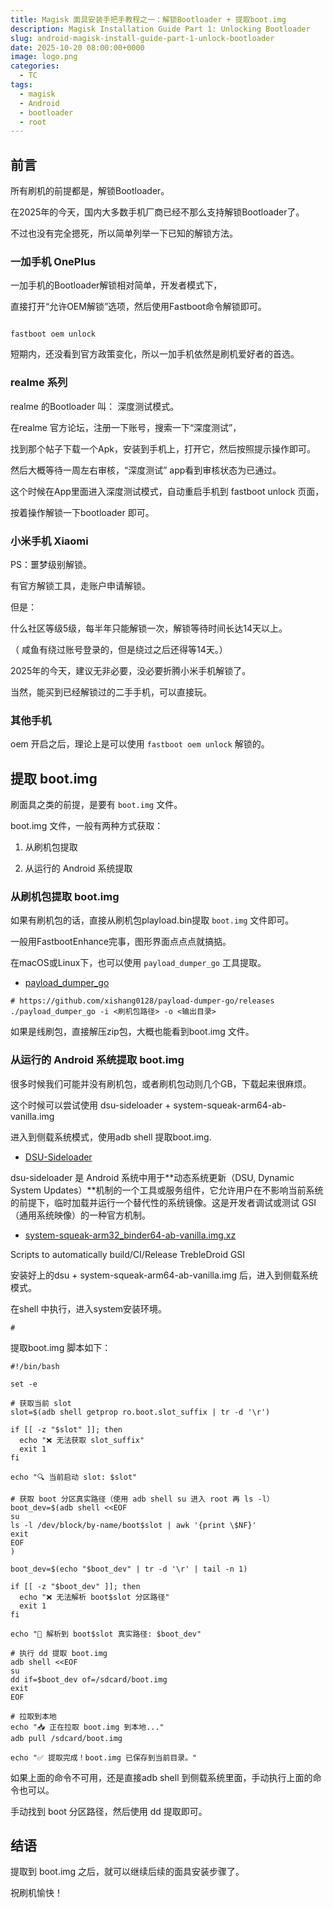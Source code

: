 ```yaml
---
title: Magisk 面具安装手把手教程之一：解锁Bootloader + 提取boot.img
description: Magisk Installation Guide Part 1: Unlocking Bootloader
slug: android-magisk-install-guide-part-1-unlock-bootloader
date: 2025-10-20 08:00:00+0000
image: logo.png
categories:
  - TC
tags:
  - magisk
  - Android
  - bootloader
  - root
---
```


## 前言

所有刷机的前提都是，解锁Bootloader。

在2025年的今天，国内大多数手机厂商已经不那么支持解锁Bootloader了。

不过也没有完全摁死，所以简单列举一下已知的解锁方法。

### 一加手机 OnePlus

一加手机的Bootloader解锁相对简单，开发者模式下，

直接打开“允许OEM解锁”选项，然后使用Fastboot命令解锁即可。

```shell

fastboot oem unlock

```

短期内，还没看到官方政策变化，所以一加手机依然是刷机爱好者的首选。


### realme 系列

realme 的Bootloader 叫： 深度测试模式。

在realme 官方论坛，注册一下账号，搜索一下“深度测试”，

找到那个帖子下载一个Apk，安装到手机上，打开它，然后按照提示操作即可。

然后大概等待一周左右审核，“深度测试” app看到审核状态为已通过。

这个时候在App里面进入深度测试模式，自动重启手机到 fastboot unlock 页面，

按着操作解锁一下bootloader 即可。


### 小米手机 Xiaomi

PS：噩梦级别解锁。

有官方解锁工具，走账户申请解锁。

但是：

什么社区等级5级，每半年只能解锁一次，解锁等待时间长达14天以上。

（ 咸鱼有绕过账号登录的，但是绕过之后还得等14天。）

2025年的今天，建议无非必要，没必要折腾小米手机解锁了。

当然，能买到已经解锁过的二手手机，可以直接玩。


### 其他手机

oem 开启之后，理论上是可以使用 `fastboot oem unlock` 解锁的。



## 提取 boot.img

刷面具之类的前提，是要有 `boot.img` 文件。


boot.img 文件，一般有两种方式获取：

1. 从刷机包提取

2. 从运行的 Android 系统提取

### 从刷机包提取 boot.img

如果有刷机包的话，直接从刷机包playload.bin提取 `boot.img` 文件即可。

一般用FastbootEnhance完事，图形界面点点点就搞掂。

在macOS或Linux下，也可以使用 `payload_dumper_go` 工具提取。

- [payload_dumper_go](https://github.com/xishang0128/payload-dumper-go)

```shell
# https://github.com/xishang0128/payload-dumper-go/releases
./payload_dumper_go -i <刷机包路径> -o <输出目录>
```

如果是线刷包，直接解压zip包，大概也能看到boot.img 文件。


### 从运行的 Android 系统提取 boot.img

很多时候我们可能并没有刷机包，或者刷机包动则几个GB，下载起来很麻烦。

这个时候可以尝试使用 dsu-sideloader +  system-squeak-arm64-ab-vanilla.img

进入到侧载系统模式，使用adb shell 提取boot.img.


- [DSU-Sideloader](https://github.com/VegaBobo/DSU-Sideloader)

dsu-sideloader 是 Android 系统中用于**动态系统更新（DSU, Dynamic System Updates）**机制的一个工具或服务组件，它允许用户在不影响当前系统的前提下，临时加载并运行一个替代性的系统镜像。这是开发者调试或测试 GSI（通用系统映像）的一种官方机制。


- [system-squeak-arm32_binder64-ab-vanilla.img.xz](https://github.com/TrebleDroid/treble_experimentations/releases)

Scripts to automatically build/CI/Release TrebleDroid GSI


安装好上的dsu + system-squeak-arm64-ab-vanilla.img 后，进入到侧载系统模式。

在shell 中执行，进入system安装环境。

```shell
# 
```


提取boot.img 脚本如下：


```shell
#!/bin/bash

set -e

# 获取当前 slot
slot=$(adb shell getprop ro.boot.slot_suffix | tr -d '\r')

if [[ -z "$slot" ]]; then
  echo "❌ 无法获取 slot_suffix"
  exit 1
fi

echo "🔍 当前启动 slot: $slot"

# 获取 boot 分区真实路径（使用 adb shell su 进入 root 再 ls -l）
boot_dev=$(adb shell <<EOF
su
ls -l /dev/block/by-name/boot$slot | awk '{print \$NF}'
exit
EOF
)

boot_dev=$(echo "$boot_dev" | tr -d '\r' | tail -n 1)

if [[ -z "$boot_dev" ]]; then
  echo "❌ 无法解析 boot$slot 分区路径"
  exit 1
fi

echo "📍 解析到 boot$slot 真实路径: $boot_dev"

# 执行 dd 提取 boot.img
adb shell <<EOF
su
dd if=$boot_dev of=/sdcard/boot.img
exit
EOF

# 拉取到本地
echo "📥 正在拉取 boot.img 到本地..."
adb pull /sdcard/boot.img

echo "✅ 提取完成！boot.img 已保存到当前目录。"

```

如果上面的命令不可用，还是直接adb shell 到侧载系统里面，手动执行上面的命令也可以。

手动找到 boot 分区路径，然后使用 dd 提取即可。

## 结语

提取到 boot.img 之后，就可以继续后续的面具安装步骤了。

祝刷机愉快！













